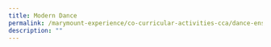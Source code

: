 ```yaml
---
title: Modern Dance
permalink: /marymount-experience/co-curricular-activities-cca/dance-ensemble/modern-dance/
description: ""
---
```

